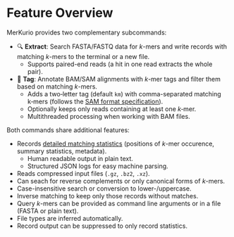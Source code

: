 # Feature Overview

MerKurio provides two complementary subcommands:

- 🔍 **Extract**: Search FASTA/FASTQ data for _k_-mers and write records with matching _k_-mers to the terminal or a new file. 
  - Supports paired-end reads (a hit in one read extracts the whole pair).
- 📑 **Tag**: Annotate BAM/SAM alignments with _k_-mer tags and filter them based on matching _k_-mers.
  - Adds a two‑letter tag (default `km`) with comma-separated matching k‑mers (follows the [SAM format specification](https://samtools.github.io/hts-specs/SAMtags.pdf)). 
  - Optionally keeps only reads containing at least one _k_‑mer.
  - Multithreaded processing when working with BAM files.

Both commands share additional features: 

- Records [detailed matching statistics](./log.md) (positions of _k_-mer occurence, summary statistics, metadata). 
  - Human readable output in plain text. 
  - Structured JSON logs for easy machine parsing. 
- Reads compressed input files (`.gz`, `.bz2`, `.xz`). 
- Can seach for reverse complements or only canonical forms of _k_-mers. 
- Case-insensitive search or conversion to lower-/uppercase. 
- Inverse matching to keep only those records without matches. 
- Query _k_-mers can be provided as command line arguments or in a file (FASTA or plain text). 
- File types are inferred automatically. 
- Record output can be suppressed to only record statistics. 
